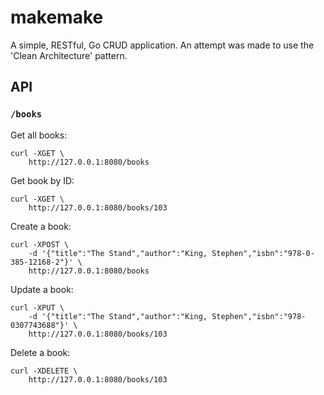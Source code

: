 # makemake

A simple, RESTful, Go CRUD application. An attempt was made to use the 'Clean Architecture' pattern. 

## API

### `/books`

Get all books:

```
curl -XGET \
    http://127.0.0.1:8080/books
```

Get book by ID:

```
curl -XGET \
    http://127.0.0.1:8080/books/103
```

Create a book:

```
curl -XPOST \
    -d '{"title":"The Stand","author":"King, Stephen","isbn":"978-0-385-12168-2"}' \
    http://127.0.0.1:8080/books
```

Update a book:

```
curl -XPUT \
    -d '{"title":"The Stand","author":"King, Stephen","isbn":"978-0307743688"}' \
    http://127.0.0.1:8080/books/103
```

Delete a book:

```
curl -XDELETE \
    http://127.0.0.1:8080/books/103
```